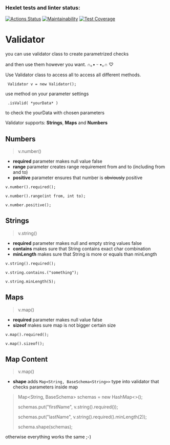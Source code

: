 ### Hexlet tests and linter status:
[![Actions Status](https://github.com/nika7407/java-project-78/actions/workflows/hexlet-check.yml/badge.svg)](https://github.com/nika7407/java-project-78/actions)
[![Maintainability](https://api.codeclimate.com/v1/badges/e0ae8ce96eca97f1b54a/maintainability)](https://codeclimate.com/github/nika7407/java-project-78/maintainability)
[![Test Coverage](https://api.codeclimate.com/v1/badges/e0ae8ce96eca97f1b54a/test_coverage)](https://codeclimate.com/github/nika7407/java-project-78/test_coverage)

# Validator 
you can use validator class to create parametrized checks 

and then use them however you want.  ∩｡• ᵕ •｡∩ ♡

Use Validator class to access all to access all different methods.

` Validator v = new Validator();`

use method on your parameter settings

` .isValid( *yourData* )`

to check the yourData with chosen parameters



Validator supports:
**Strings**,
**Maps** and
**Numbers**
## Numbers
> v.number()

* **required** parameter makes null value false 
* **range** parameter creates range requirement from and to (including from and to)
* **positive** parameter ensures that number is ~~obviously~~ positive

`v.number().required();`

`v.number().range(int from, int to);`

`v.number.positive();`

## Strings
> v.string()

* **required** parameter makes null and empty string  values false 
* **contains** makes sure that String contains exact char combination
* **minLength** makes sure that String is more or equals than minLength

`v.string().required();`

`v.string.contains.("something");`

`v.string.minLength(5);`

## Maps
> v.map()

* **required** parameter makes null value false 
* **sizeof** makes sure map is not bigger certain size 

`v.map().required();`

`v.map().sizeof();`

## Map Content 
> v.map()
 
 * **shape** adds `Map<String, BaseSchema<String>>` type into validator that checks parameters 
inside map 

> Map<String, BaseSchema<String>> schemas = new HashMap<>();
>
> schemas.put("firstName", v.string().required());
>
> schemas.put("lastName", v.string().required().minLength(2));
>
> schema.shape(schemas);

otherwise everything works the same ;-)


 
